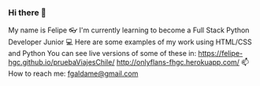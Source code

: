 ### Hi there 👋

<!--
**felipe-hgc/felipe-hgc** is a ✨ _special_ ✨ repository because its `README.md` (this file) appears on your GitHub profile.

Here are some ideas to get you started:

- 🔭 I’m currently working on ...
- 🌱 I’m currently learning ...
- 👯 I’m looking to collaborate on ...
- 🤔 I’m looking for help with ...
- 💬 Ask me about ...
- 📫 How to reach me: ...
- 😄 Pronouns: ...
- ⚡ Fun fact: ...
-->

My name is Felipe
:eyeglasses: I'm currently learning to become a Full Stack Python Developer Junior
:computer: Here are some examples of my work using HTML/CSS and Python
You can see live versions of some of these in:
https://felipe-hgc.github.io/pruebaViajesChile/
http://onlyflans-fhgc.herokuapp.com/
📫 How to reach me: fgaldame@gmail.com
